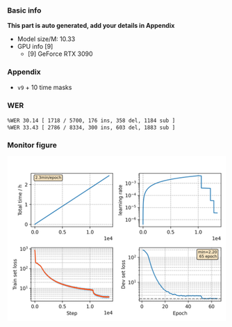 ### Basic info

**This part is auto generated, add your details in Appendix**

* Model size/M: 10.33
* GPU info \[9\]
  * \[9\] GeForce RTX 3090

### Appendix

* `v9` + 10 time masks

### WER
```
%WER 30.14 [ 1718 / 5700, 176 ins, 358 del, 1184 sub ]
%WER 33.43 [ 2786 / 8334, 300 ins, 603 del, 1883 sub ]
```

### Monitor figure
![monitor](./monitor.png)
